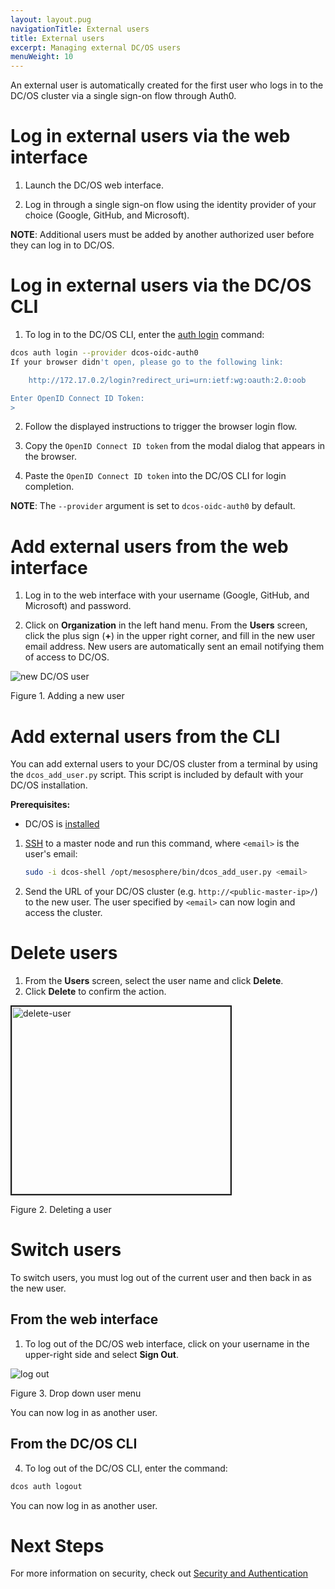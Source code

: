 ```yaml
---
layout: layout.pug
navigationTitle: External users
title: External users
excerpt: Managing external DC/OS users
menuWeight: 10
---
```

<!-- The source repository for this topic is https://github.com/dcos/dcos-docs-site -->

An external user is automatically created for the first user who logs in to the DC/OS cluster via a single sign-on flow through Auth0.

# Log in external users via the web interface

1.  Launch the DC/OS web interface.

2.  Log in through a single sign-on flow using the identity provider of your choice (Google, GitHub, and Microsoft).

**NOTE**: Additional users must be added by another authorized user before they can log in to DC/OS.


# Log in external users via the DC/OS CLI

1.  To log in to the DC/OS CLI, enter the [auth login](/1.13/cli/command-reference/dcos-auth/dcos-auth-login/) command:

```bash
dcos auth login --provider dcos-oidc-auth0
If your browser didn't open, please go to the following link:

    http://172.17.0.2/login?redirect_uri=urn:ietf:wg:oauth:2.0:oob

Enter OpenID Connect ID Token: 
>
```

2. Follow the displayed instructions to trigger the browser login flow.

3. Copy the `OpenID Connect ID token` from the modal dialog that appears in the browser.

4. Paste the `OpenID Connect ID token` into the DC/OS CLI for login completion.

**NOTE**: The `--provider` argument is set to `dcos-oidc-auth0` by default.

# Add external users from the web interface

1.  Log in to the web interface with your username (Google, GitHub, and Microsoft) and password.

2.  Click on  **Organization** in the left hand menu. From the **Users** screen, click the plus sign (**+**) in the upper right corner, and fill in the new user email address. New users are automatically sent an email notifying them of access to DC/OS.

![new DC/OS user](/1.13/img/1-11-add-user-to-cluster.png)

Figure 1. Adding a new user

# Add external users from the CLI
You can add external users to your DC/OS cluster from a terminal by using the `dcos_add_user.py` script. This script is included by default with your DC/OS installation.

**Prerequisites:**

- DC/OS is [installed](/1.13/installing/)

1.  [SSH](/1.13/administering-clusters/sshcluster/) to a master node and run this command, where `<email>` is the user's email:

    ```bash
    sudo -i dcos-shell /opt/mesosphere/bin/dcos_add_user.py <email>
    ```

2.  Send the URL of your DC/OS cluster (e.g. `http://<public-master-ip>/`) to the new user. The user specified by `<email>` can now login and access the cluster.

# Delete users
1.  From the **Users** screen, select the user name and click **Delete**.
2.  Click **Delete** to confirm the action.

<img src="/1.12/img/1-11-delete-user.png" alt="delete-user" width="350" height="300" border="2">

 Figure 2. Deleting a user

# Switch users 

To switch users, you must log out of the current user and then back in as the new user.

## From the web interface

1.   To log out of the DC/OS web interface, click on your username in the upper-right side and select **Sign Out**.

![log out](/1.13/img/1-11-user-drop-down-menu.png)

Figure 3. Drop down user menu

You can now log in as another user.

## From the DC/OS CLI

4.  To log out of the DC/OS CLI, enter the command:

```bash
dcos auth logout
```

You can now log in as another user.

# Next Steps

For more information on security, check out [Security and Authentication](/1.13/security/oss/)
